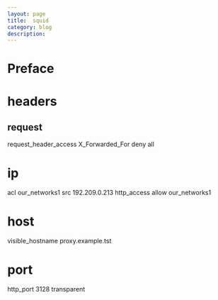```yaml
---
layout: page
title:	squid
category: blog
description: 
---
```

# Preface

# headers

## request
request_header_access X_Forwarded_For deny all

# ip
acl our_networks1 src 192.209.0.213
http_access allow our_networks1


# host
visible_hostname proxy.example.tst  
# port
http_port 3128 transparent  
